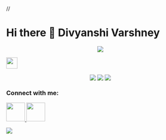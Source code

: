 //<h1> Hi there 👋 Divyanshi Varshney </h1>
<p align="center">
  <img src="https://capsule-render.vercel.app/api?type=waving&color=gradient&text=Hi there 👋 Divyanshi Varshney!&height=100&section=header"/>
</p>
<p align="left"> <img height="30" src="https://komarev.com/ghpvc/?username=divyanshi-varshney2002&label=Profile%20views&color=0e75b6&style=flat"/> </p>

<p align="center">
<img align="center" src="https://github-readme-stats.vercel.app/api?username=divyanshi-varshney2002&show_icons=true&hide_border=true&&count_private=true&include_all_commits=true" />
<img align="center" src="https://github-readme-stats.vercel.app/api/top-langs?username=divyanshi-varshney2002&show_icons=true&locale=en&layout=compact"/>
<img align="center" src="https://github-readme-streak-stats.herokuapp.com/?user=divyanshi-varshney2002&locale=en&layout=compact" />
</p>

<h3 align="left">Connect with me:</h3>
<p align="left">
<a href="https://www.linkedin.com/in/divyanshi-varshney-5b449a239/">
  <img height="50" src="https://raw.githubusercontent.com/rahuldkjain/github-profile-readme-generator/master/src/images/icons/Social/linked-in-alt.svg"/>
</a>
<a href="https://www.instagram.com/_divyanshi_varshney_/">
  <img height="50" src="https://user-images.githubusercontent.com/46517096/166974368-9798f39f-1f46-499c-b14e-81f0a3f83a06.png"/>
</a>
</p>
<p align="left">
  <img src="https://capsule-render.vercel.app/api?type=waving&color=gradient&height=100&section=footer"/>
</p>
